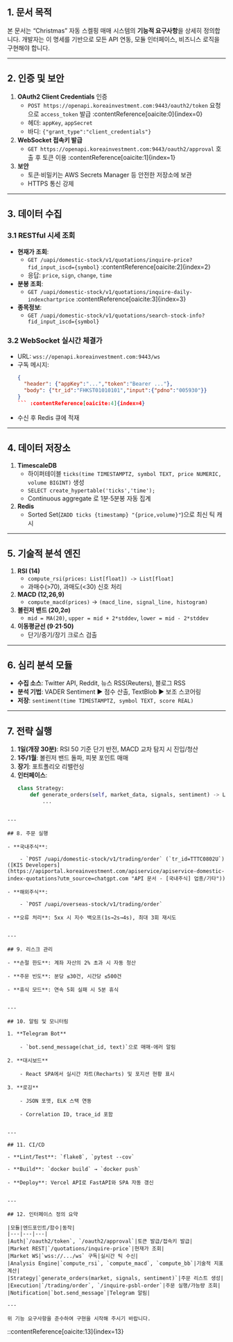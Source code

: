 ## 1. 문서 목적  
본 문서는 “Christmas” 자동 스켈핑 매매 시스템의 **기능적 요구사항**을 상세히 정의합니다. 개발자는 이 명세를 기반으로 모든 API 연동, 모듈 인터페이스, 비즈니스 로직을 구현해야 합니다.

---

## 2. 인증 및 보안  
1. **OAuth2 Client Credentials** 인증  
   - `POST https://openapi.koreainvestment.com:9443/oauth2/token` 요청으로 `access_token` 발급 :contentReference[oaicite:0]{index=0}  
   - 헤더: `appKey`, `appSecret`  
   - 바디: `{"grant_type":"client_credentials"}`  
2. **WebSocket 접속키 발급**  
   - `GET https://openapi.koreainvestment.com:9443/oauth2/approval` 호출 후 토큰 이용 :contentReference[oaicite:1]{index=1}  
3. **보안**  
   - 토큰·비밀키는 AWS Secrets Manager 등 안전한 저장소에 보관  
   - HTTPS 통신 강제

---

## 3. 데이터 수집  
### 3.1 RESTful 시세 조회  
- **현재가 조회**:  
  - `GET /uapi/domestic-stock/v1/quotations/inquire-price?fid_input_iscd={symbol}` :contentReference[oaicite:2]{index=2}  
  - 응답: `price`, `sign`, `change`, `time`  
- **분봉 조회**:  
  - `GET /uapi/domestic-stock/v1/quotations/inquire-daily-indexchartprice` :contentReference[oaicite:3]{index=3}  
- **종목정보**:  
  - `GET /uapi/domestic-stock/v1/quotations/search-stock-info?fid_input_iscd={symbol}`

### 3.2 WebSocket 실시간 체결가  
- URL: `wss://openapi.koreainvestment.com:9443/ws`  
- 구독 메시지:  
  ```json
  {
    "header": {"appKey":"...","token":"Bearer ..."},
    "body": {"tr_id":"FHKST01010101","input":{"pdno":"005930"}}
  }
  ``` :contentReference[oaicite:4]{index=4}  
- 수신 후 Redis 큐에 적재

---

## 4. 데이터 저장소  
1. **TimescaleDB**  
   - 하이퍼테이블 `ticks(time TIMESTAMPTZ, symbol TEXT, price NUMERIC, volume BIGINT)` 생성  
   - `SELECT create_hypertable('ticks','time');`   
   - Continuous aggregate 로 1분·5분봉 자동 집계  
2. **Redis**  
   - Sorted Set(`ZADD ticks {timestamp} "{price,volume}"`)으로 최신 틱 캐시 

---

## 5. 기술적 분석 엔진  
1. **RSI (14)**  
   - `compute_rsi(prices: List[float]) -> List[float]`  
   - 과매수(>70), 과매도(<30) 신호 처리   
2. **MACD (12,26,9)**  
   - `compute_macd(prices)` → `(macd_line, signal_line, histogram)`  
3. **볼린저 밴드 (20,2σ)**  
   - `mid = MA(20)`, `upper = mid + 2*stddev`, `lower = mid - 2*stddev`   
4. **이동평균선 (9·21·50)**  
   - 단기/중기/장기 크로스 검출

---

## 6. 심리 분석 모듈  
- **수집 소스**: Twitter API, Reddit, 뉴스 RSS(Reuters), 블로그 RSS   
- **분석 기법**: VADER Sentiment ▶ 점수 산출, TextBlob ▶ 보조 스코어링  
- **저장**: `sentiment(time TIMESTAMPTZ, symbol TEXT, score REAL)`

---

## 7. 전략 실행  
1. **1일(개장 30분)**: RSI 50 기준 단기 반전, MACD 교차 탐지 시 진입/청산  
2. **1주/1월**: 볼린저 밴드 돌파, 피봇 포인트 매매  
3. **장기**: 포트폴리오 리밸런싱  
4. **인터페이스**:  
   ```python
   class Strategy:
       def generate_orders(self, market_data, signals, sentiment) -> List[Order]:
           ...
```

---

## 8. 주문 실행

- **국내주식**:
    
    - `POST /uapi/domestic-stock/v1/trading/order` (`tr_id=TTTC0802U`) ([KIS Developers](https://apiportal.koreainvestment.com/apiservice/apiservice-domestic-index-quotations?utm_source=chatgpt.com "API 문서 - [국내주식] 업종/기타"))
        
- **해외주식**:
    
    - `POST /uapi/overseas-stock/v1/trading/order`
        
- **오류 처리**: 5xx 시 지수 백오프(1s→2s→4s), 최대 3회 재시도
    

---

## 9. 리스크 관리

- **손절 한도**: 계좌 자산의 2% 초과 시 자동 청산
    
- **주문 빈도**: 분당 ≤30건, 시간당 ≤500건
    
- **휴식 모드**: 연속 5회 실패 시 5분 휴식
    

---

## 10. 알림 및 모니터링

1. **Telegram Bot**
    
    - `bot.send_message(chat_id, text)`으로 매매·에러 알림
        
2. **대시보드**
    
    - React SPA에서 실시간 차트(Recharts) 및 포지션 현황 표시
        
3. **로깅**
    
    - JSON 포맷, ELK 스택 연동
        
    - Correlation ID, trace_id 포함
        

---

## 11. CI/CD

- **Lint/Test**: `flake8`, `pytest --cov`
    
- **Build**: `docker build` → `docker push`
    
- **Deploy**: Vercel API로 FastAPI와 SPA 자동 갱신
    

---

## 12. 인터페이스 정의 요약

|모듈|엔드포인트/함수|동작|
|---|---|---|
|Auth|`/oauth2/token`, `/oauth2/approval`|토큰 발급/접속키 발급|
|Market REST|`/quotations/inquire-price`|현재가 조회|
|Market WS|`wss://.../ws` 구독|실시간 틱 수신|
|Analysis Engine|`compute_rsi`, `compute_macd`, `compute_bb`|기술적 지표 계산|
|Strategy|`generate_orders(market, signals, sentiment)`|주문 리스트 생성|
|Execution|`/trading/order`, `/inquire-psbl-order`|주문 실행/가능량 조회|
|Notification|`bot.send_message`|Telegram 알림|

---

위 기능 요구사항을 준수하여 구현을 시작해 주시기 바랍니다.

```
::contentReference[oaicite:13]{index=13}
```